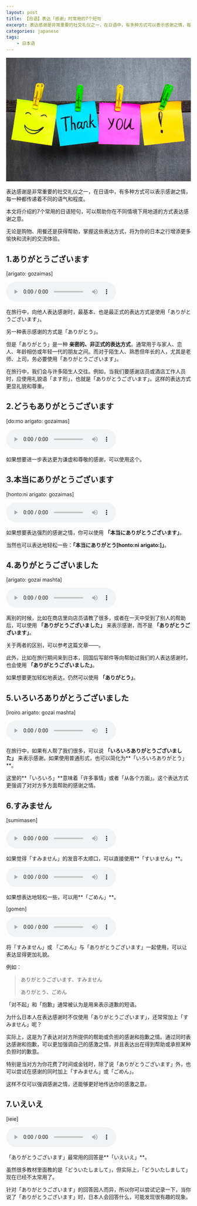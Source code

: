 ```yaml
---
layout: post
title: 【日语】表达「感谢」时常用的7个短句
excerpt: 表达感谢是非常重要的社交礼仪之一，在日语中，有多种方式可以表示感谢之情，每一种都传递着不同的语气和程度。
categories: japanese
tags:
    - 日本语
---
```


![](/assets/images/thanks/cover.jpeg)

表达感谢是非常重要的社交礼仪之一，在日语中，有多种方式可以表示感谢之情，每一种都传递着不同的语气和程度。

本文将介绍的7个常用的日语短句，可以帮助你在不同情境下用地道的方式表达感谢之意。

无论是购物、用餐还是获得帮助，掌握这些表达方式，将为你的日本之行增添更多愉快和流利的交流体验。

## 1.ありがとうございます

[arigato: gozaimas]  

<audio controls><source src="/assets/audios/thanks/arigatougozaimas.m4a"></audio>

在旅行中，向他人表达感谢时，最基本、也是最正式的表达方式是使用「ありがとうございます」。

另一种表示感谢的方式是「ありがとう」。

但是「ありがとう」是一种 **亲密的、非正式的表达方式**，通常用于与家人、恋人、年龄相仿或年轻一代的朋友之间。而对于陌生人、熟悉但年长的人，尤其是老师、上司，务必要使用「ありがとうございます」。

在旅行中，我们会与许多陌生人交往。例如，当我们要感谢店员或酒店工作人员时，应使用礼貌语「ます形」，也就是「ありがとうございます」。这样的表达方式更显礼貌和尊重。

## 2.どうもありがとうございます

[do:mo arigato: gozaimas]

<audio controls><source src="/assets/audios/thanks/domo-arigato-gozaimas.m4a"></audio>

如果想要进一步表达更为谦虚和尊敬的感谢，可以使用这个。

## 3.本当にありがとうございます

[honto:ni arigato: gozaimas]

<audio controls><source src="/assets/audios/thanks/thank-you-very-much.m4a"></audio>

如果想要表达强烈的感谢之情，你可以使用 **「本当にありがとうございます」**。

当然也可以表达地轻松一些：**「本当にありがとう[honto:ni arigato:]」**。

## 4.ありがとうございました

[arigato: gozai mashta]

<audio controls><source src="/assets/audios/thanks/thank-you.m4a"></audio>

离别的时候，比如在商店里向店员请教了很多，或者在一天中受到了别人的帮助后，可以使用 **「ありがとうございました」** 来表示感谢，而不是 **「ありがとうございます」**。

关于两者的区别，可以参考这篇文章——。

此外，比如在旅行期间来到日本，回国后写邮件等向帮助过我们的人表达感谢时，也会使用 **「ありがとうございました」**。

如果想要更加轻松地表达，仍然可以使用 **「ありがとう」**。

## 5.いろいろありがとうございました

[iroiro arigato: gozai mashta]

<audio controls><source src="/assets/audios/thanks/iroiro-arigatougozaimashita.m4a"></audio>

在旅行中，如果有人帮了我们很多，可以说 **「いろいろありがとうございました」** 来表示感谢。如果使用普通形式，也可以简化为**「いろいろありがとう」**。

这里的**「いろいろ」**意味着「许多事情」或者「从各个方面」。这个表达方式更强调了对对方多方面帮助的感谢之情。

## 6.すみません

[sumimasen]

<audio controls><source src="/assets/audios/Sumimasen.m4a"></audio>

如果觉得「すみません」的发音不太顺口，可以直接使用**「すいません」**。

<audio controls><source src="/assets/audios/Suimasen-1.m4a"></audio>

如果想表达地轻松一些，可以用**「ごめん」**。

[gomen]

<audio controls><source src="/assets/audios/thanks/gome_n.m4a"></audio>

将「すみません」或 「ごめん」与「ありがとうございます」一起使用，可以让表达显得更加礼貌。

例如：

> ありがとうございます、すみません  
>
> ありがとう、ごめん  

「对不起」和「抱歉」通常被认为是用来表示道歉的短语。

为什么日本人在表达感谢时不仅使用「ありがとうございます」，还常常加上「すみません」呢？

实际上，这是为了表达对对方所提供的帮助或负担的感谢和抱歉之情。通过同时表达感谢和抱歉，可以更加强调自己的感激之情，并且表达出在得到帮助或承担某种负担时的歉意。

特别是当对方为你花费了时间或金钱时，除了说「ありがとうございます」外，也可以尝试在感谢的同时加上「すみません」或「ごめん」。

这样不仅可以强调感谢之情，还能够更好地传达你的感激之意。

## 7.いえいえ

[ieie]  

<audio controls><source src="/assets/audios/thanks/ieie.m4a"></audio>

「ありがとうございます」最常用的回答是**「いえいえ」**。

虽然很多教材里面教的是「どういたしまして」，但实际上，「どういたしまして」现在已经不太常用了。

针对「ありがとうございます」的回答因人而异，所以你可以尝试记录一下，当你说了「ありがとうございます」时，日本人会回答什么，可能发现很有趣的现象。